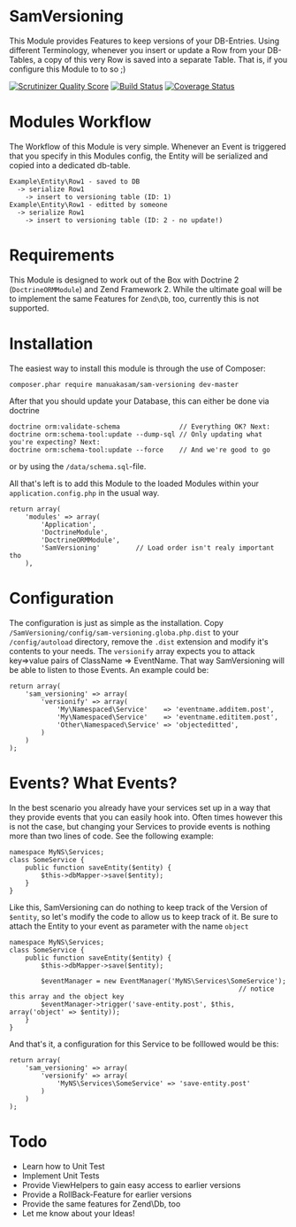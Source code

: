 SamVersioning
=============

This Module provides Features to keep versions of your DB-Entries. Using different Terminology, whenever you insert or
update a Row from your DB-Tables, a copy of this very Row is saved into a separate Table. That is, if you configure this
Module to to so ;)

[![Scrutinizer Quality Score](https://scrutinizer-ci.com/g/manuakasam/SamVersioning/badges/quality-score.png?s=1e74b5ba30886436e7c90fa287ea10162291a9f8)](https://scrutinizer-ci.com/g/manuakasam/SamVersioning/)
[![Build Status](https://travis-ci.org/manuakasam/SamVersioning.png?branch=master)](https://travis-ci.org/manuakasam/SamVersioning)
[![Coverage Status](https://coveralls.io/repos/manuakasam/SamVersioning/badge.png?branch=master)](https://coveralls.io/r/manuakasam/SamVersioning?branch=master)

Modules Workflow
================

The Workflow of this Module is very simple. Whenever an Event is triggered that you specify in this Modules config, the
Entity will be serialized and copied into a dedicated db-table.

```
Example\Entity\Row1 - saved to DB
  -> serialize Row1
    -> insert to versioning table (ID: 1)
Example\Entity\Row1 - editted by someone
  -> serialize Row1
    -> insert to versioning table (ID: 2 - no update!)
```

Requirements
============

This Module is designed to work out of the Box with Doctrine 2 (```DoctrineORMModule```) and Zend Framework 2. While the
ultimate goal will be to implement the same Features for ```Zend\Db```, too, currently this is not supported.

Installation
============

The easiest way to install this module is through the use of Composer:

```
composer.phar require manuakasam/sam-versioning dev-master
```

After that you should update your Database, this can either be done via doctrine

```
doctrine orm:validate-schema               // Everything OK? Next:
doctrine orm:schema-tool:update --dump-sql // Only updating what you're expecting? Next:
doctrine orm:schema-tool:update --force    // And we're good to go
```
or by using the ```/data/schema.sql```-file.

All that's left is to add this Module to the loaded Modules within your ```application.config.php``` in the usual way.

```
return array(
    'modules' => array(
        'Application',
        'DoctrineModule',
        'DoctrineORMModule',
        'SamVersioning'         // Load order isn't realy important tho
    ),
```

Configuration
=============

The configuration is just as simple as the installation. Copy ```/SamVersioning/config/sam-versioning.globa.php.dist```
to your ```/config/autoload``` directory, remove the ```.dist``` extension and modify it's contents to your needs. The
```versionify``` array expects you to attack key=>value pairs of ClassName => EventName. That way SamVersioning will be
able to listen to those Events. An example could be:

```
return array(
    'sam_versioning' => array(
        'versionify' => array(
            'My\Namespaced\Service'    => 'eventname.additem.post',
            'My\Namespaced\Service'    => 'eventname.edititem.post',
            'Other\Namespaced\Service' => 'objecteditted',
        )
    )
);
```

Events? What Events?
====================

In the best scenario you already have your services set up in a way that they provide events that you can easily hook
into. Often times however this is not the case, but changing your Services to provide events is nothing more than two
lines of code. See the following example:

```
namespace MyNS\Services;
class SomeService {
    public function saveEntity($entity) {
        $this->dbMapper->save($entity);
    }
}
```

Like this, SamVersioning can do nothing to keep track of the Version of ```$entity```, so let's modify the code to allow
us to keep track of it. Be sure to attach the Entity to your event as parameter with the name ```object```

```
namespace MyNS\Services;
class SomeService {
    public function saveEntity($entity) {
        $this->dbMapper->save($entity);

        $eventManager = new EventManager('MyNS\Services\SomeService');
                                                          // notice this array and the object key
        $eventManager->trigger('save-entity.post', $this, array('object' => $entity));
    }
}
```

And that's it, a configuration for this Service to be folllowed would be this:


```
return array(
    'sam_versioning' => array(
        'versionify' => array(
            'MyNS\Services\SomeService' => 'save-entity.post'
        )
    )
);
```

Todo
====

- Learn how to Unit Test
- Implement Unit Tests
- Provide ViewHelpers to gain easy access to earlier versions
- Provide a RollBack-Feature for earlier versions
- Provide the same features for Zend\Db, too
- Let me know about your Ideas!
